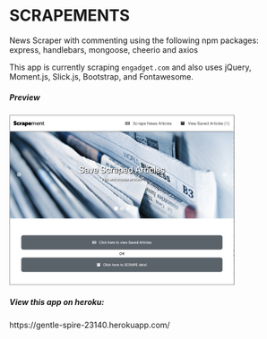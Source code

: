 # SCRAPEMENTS
News Scraper with commenting using the following npm packages: express, handlebars, mongoose, cheerio and axios

This app is currently scraping `engadget.com` and also uses jQuery, Moment.js, Slick.js, Bootstrap, and Fontawesome.

<h5>Preview</h5>
<img src="app.png" alt="scrapements" style="border: 1px solid #999; width: 90%; max-width: 400px; height: auto;" />

<h5>View this app on heroku:</h5>
https://gentle-spire-23140.herokuapp.com/
